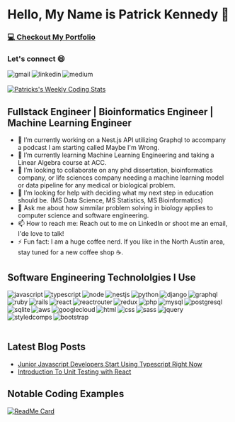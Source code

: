 # Hello, My Name is Patrick Kennedy 👋
### [💻 Checkout My Portfolio](https://pkennedytx1.com)
### Let's connect 😄
[<img align="left" alt="gmail" src="https://img.shields.io/badge/gmail-D14836?&style=for-the-badge&logo=gmail&logoColor=white" />](https://mail.google.com/mail/?view=cm&fs=1&to=pkennedytx1@gmail.com)
[<img align="left" alt="linkedin" src="https://img.shields.io/badge/linkedin-%230077B5.svg?&style=for-the-badge&logo=linkedin&logoColor=white" />](https://www.linkedin.com/in/pkennedytx1/)
[<img align="left" alt="medium" src="https://img.shields.io/badge/medium-%2312100E.svg?&style=for-the-badge&logo=medium&logoColor=white" />](https://medium.com/@pkennedytx1)
<br />
<br />
[![Patricks's Weekly Coding Stats](https://github-readme-stats.vercel.app/api/wakatime?username=pkennedytx1)](https://github.com/anuraghazra/github-readme-stats)

## Fullstack Engineer | Bioinformatics Engineer | Machine Learning Engineer

- 🔭 I’m currently working on a Nest.js API utilizing Graphql to accompany a podcast I am starting called Maybe I'm Wrong.
- 🌱 I’m currently learning Machine Learning Engineering and taking a Linear Algebra course at ACC.
- 👯 I’m looking to collaborate on any phd dissertation, bioinformatics company, or life sciences company needing a machine learning model or data pipeline for any medical or biological problem.
- 🤔 I’m looking for help with deciding what my next step in education should be. (MS Data Science, MS Statistics, MS Bioinformatics)
- 💬 Ask me about how simmilar problem solving in biology applies to computer science and software engineering.
- 📫 How to reach me: Reach out to me on LinkedIn or shoot me an email, I'de love to talk!
- ⚡ Fun fact: I am a huge coffee nerd. If you like in the North Austin area, stay tuned for a new coffee shop ☕️.

## Software Engineering Technololgies I Use
<img align="left" alt="javascript" src="https://img.shields.io/badge/javascript-%23F7DF1E.svg?&style=for-the-badge&logo=javascript&logoColor=black" />
<img align="left" alt="typescript" src="https://img.shields.io/badge/typescript%20-%23007ACC.svg?&style=for-the-badge&logo=typescript&logoColor=white" />
<img align="left" alt="node" src="https://img.shields.io/badge/node.js%20-%2343853D.svg?&style=for-the-badge&logo=node.js&logoColor=white" />
<img align="left" alt="nestjs" src="https://img.shields.io/badge/nestjs%20-%23E0234E.svg?&style=for-the-badge&logo=nestjs&logoColor=white" />
<img align="left" alt="python" src="https://img.shields.io/badge/python-%233776AB.svg?&style=for-the-badge&logo=python&logoColor=white" />
<img align="left" alt="django" src="https://img.shields.io/badge/django%20-%23092E20.svg?&style=for-the-badge&logo=django&logoColor=white" />
<img align="left" alt="graphql" src="https://img.shields.io/badge/graphql%20-%23E10098.svg?&style=for-the-badge&logo=graphql&logoColor=white" />
<img align="left" alt="ruby" src="https://img.shields.io/badge/ruby-%23CC342D.svg?&style=for-the-badge&logo=ruby&logoColor=white" />
<img align="left" alt="rails" src="https://img.shields.io/badge/rails%20-%23CC0000.svg?&style=for-the-badge&logo=ruby-on-rails&logoColor=white" />
<img align="left" alt="react" src="https://img.shields.io/badge/react%20-%2320232a.svg?&style=for-the-badge&logo=react&logoColor=%2361DAFB" />
<img align="left" alt="reactrouter" src="https://img.shields.io/badge/react_router%20-CA4245.svg?&style=for-the-badge&logo=react-router&logoColor=white" />
<img align="left" alt="redux" src="https://img.shields.io/badge/redux%20-%23593d88.svg?&style=for-the-badge&logo=redux&logoColor=white" />
<img align="left" alt="php" src="https://img.shields.io/badge/php-%23777BB4.svg?&style=for-the-badge&logo=php&logoColor=white" />
<img align="left" alt="mysql" src="https://img.shields.io/badge/mysql-%2300f.svg?&style=for-the-badge&logo=mysql&logoColor=white" />
<img align="left" alt="postgresql" src="https://img.shields.io/badge/postgres-%23316192.svg?&style=for-the-badge&logo=postgresql&logoColor=white" />
<img align="left" alt="sqlite" src="https://img.shields.io/badge/sqlite-%2307405e.svg?&style=for-the-badge&logo=sqlite&logoColor=white" />
<img align="left" alt="aws" src="https://img.shields.io/badge/Amazon%20AWS-%23232F3E?logo=amazon-aws&logoColor=white&style=for-the-badge" />
<img align="left" alt="googlecloud" src="https://img.shields.io/badge/Google%20Cloud-%234285F4?logo=google-cloud&logoColor=white&style=for-the-badge" />
<img align="left" alt="html" src="https://img.shields.io/badge/html5%20-%23E34F26.svg?&style=for-the-badge&logo=html5&logoColor=white" />
<img align="left" alt="css" src="https://img.shields.io/badge/css-%23239120.svg?&style=for-the-badge&logo=css3&logoColor=white" />
<img align="left" alt="sass" src="https://img.shields.io/badge/sass%20-%23CC6699.svg?&style=for-the-badge&logo=sass&logoColor=white" />
<img align="left" alt="jquery" src="https://img.shields.io/badge/jquery%20-%230769AD.svg?&style=for-the-badge&logo=jquery&logoColor=white" />
<img align="left" alt="styledcomps" src="https://img.shields.io/badge/styled_components%20-DB7093.svg?&style=for-the-badge&logo=styled-components&logoColor=white" />
<img align="left" alt="bootstrap" src="https://img.shields.io/badge/bootstrap%20-%23563D7C.svg?&style=for-the-badge&logo=bootstrap&logoColor=white" />

<br/><br/><br/><br/><br/>

## Latest Blog Posts
<!-- BLOG-POST-LIST:START -->
- [Junior Javascript Developers Start Using Typescript Right Now](https://medium.com/@pkennedytx1/junior-javascript-developers-start-using-typescript-right-now-f6976a290457?source=rss-2572cb4f618e------2)
- [Introduction To Unit Testing with React](https://medium.com/@pkennedytx1/introduction-to-unit-testing-with-react-c29ae085291a?source=rss-2572cb4f618e------2)
<!-- BLOG-POST-LIST:END -->

## Notable Coding Examples
[![ReadMe Card](https://github-readme-stats.vercel.app/api/pin/?username=pkennedytx1&repo=MERN-template)](https://github.com/pkennedytx1/MERN-template)
